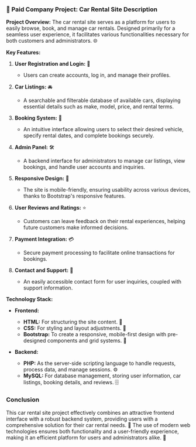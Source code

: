 
### 💼 Paid Company Project: Car Rental Site Description

**Project Overview:**
The car rental site serves as a platform for users to easily browse, book, and manage car rentals. Designed primarily for a seamless user experience, it facilitates various functionalities necessary for both customers and administrators. 🌐

**Key Features:**
1. **User Registration and Login:** 🔑
   - Users can create accounts, log in, and manage their profiles.

2. **Car Listings:** 🚘
   - A searchable and filterable database of available cars, displaying essential details such as make, model, price, and rental terms.

3. **Booking System:** 📅
   - An intuitive interface allowing users to select their desired vehicle, specify rental dates, and complete bookings securely.

4. **Admin Panel:** 🛠️
   - A backend interface for administrators to manage car listings, view bookings, and handle user accounts and inquiries.

5. **Responsive Design:** 📱
   - The site is mobile-friendly, ensuring usability across various devices, thanks to Bootstrap's responsive features.

6. **User Reviews and Ratings:** ⭐
   - Customers can leave feedback on their rental experiences, helping future customers make informed decisions.

7. **Payment Integration:** 💳
   - Secure payment processing to facilitate online transactions for bookings.

8. **Contact and Support:** 🤝
   - An easily accessible contact form for user inquiries, coupled with support information.

**Technology Stack:**
- **Frontend:** 
  - **HTML:** For structuring the site content. 📄
  - **CSS:** For styling and layout adjustments. 🎨
  - **Bootstrap:** To create a responsive, mobile-first design with pre-designed components and grid systems. 📐

- **Backend:** 
  - **PHP:** As the server-side scripting language to handle requests, process data, and manage sessions. ⚙️
  - **MySQL:** For database management, storing user information, car listings, booking details, and reviews. 🗄️

### Conclusion
This car rental site project effectively combines an attractive frontend interface with a robust backend system, providing users with a comprehensive solution for their car rental needs. 🚀 The use of modern web technologies ensures both functionality and a user-friendly experience, making it an efficient platform for users and administrators alike. 🌟
